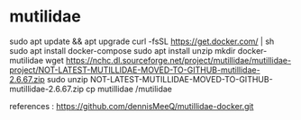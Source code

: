 # mutilidae

sudo apt update && apt upgrade
curl -fsSL https://get.docker.com/ | sh
sudo apt install docker-compose
sudo apt install unzip
mkdir docker-mutilidae
wget https://nchc.dl.sourceforge.net/project/mutillidae/mutillidae-project/NOT-LATEST-MUTILLIDAE-MOVED-TO-GITHUB-mutillidae-2.6.67.zip
sudo unzip NOT-LATEST-MUTILLIDAE-MOVED-TO-GITHUB-mutillidae-2.6.67.zip 
cp mutillidae /mutilidae

references : https://github.com/dennisMeeQ/mutillidae-docker.git
